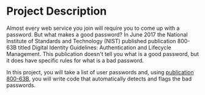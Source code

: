 # Project Description
Almost every web service you join will require you to come up with a password. But what makes a good password? In June 2017 the National Institute of Standards and Technology (NIST) published publication 800-63B titled Digital Identity Guidelines: Authentication and Lifecycle Management. This publication doesn't tell you what is a good password, but it does have specific rules for what is a bad password.

In this project, you will take a list of user passwords and, using [publication 800-63B](https://pages.nist.gov/800-63-3/sp800-63b.html), you will write code that automatically detects and flags the bad passwords.
